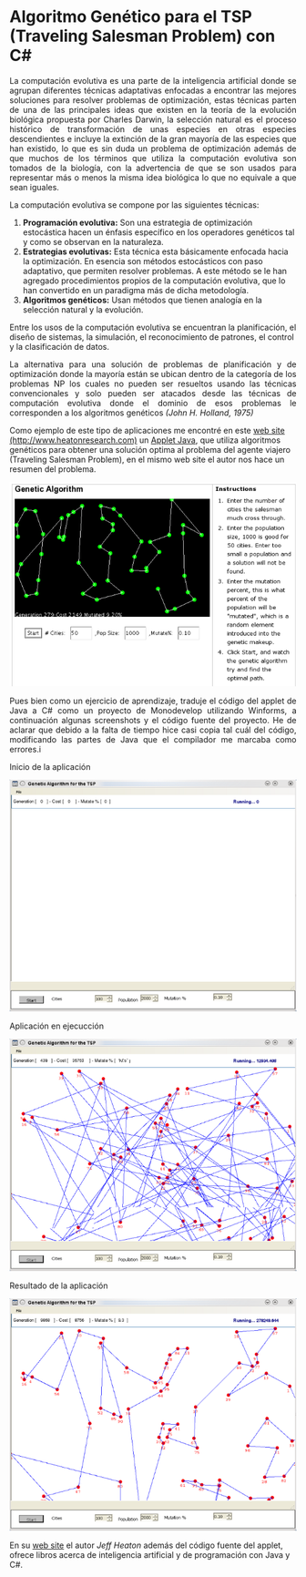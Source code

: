 # Algoritmo Genético para el TSP (Traveling Salesman Problem) con C#

<p align="justify">
La computación evolutiva es una parte de la inteligencia artificial donde se agrupan diferentes técnicas adaptativas enfocadas a encontrar las mejores soluciones para resolver problemas de optimización, estas técnicas parten de una de las principales ideas que existen en la teoría de la evolución biológica propuesta por Charles Darwin, la selección natural es el proceso histórico de transformación de unas especies en otras especies descendientes e incluye la extinción de la gran mayoría de las especies que han existido, lo que es sin duda un problema de optimización además de que muchos de los términos que utiliza la computación evolutiva son tomados de la biología, con la advertencia de que se son usados para representar más o menos la misma idea biológica lo que no equivale a que sean iguales.
</p>
<p align="justify">
La computación evolutiva se compone por las siguientes técnicas:
<ol>
<li><b>Programación evolutiva:</b> Son una estrategia de optimización estocástica hacen un énfasis específico en los operadores genéticos tal y como se observan en la naturaleza.</li>
<li><b>Estrategias evolutivas:</b> Esta técnica esta básicamente enfocada hacia la optimización. En esencia son métodos estocásticos con paso adaptativo, que permiten resolver problemas. A este método se le han agregado procedimientos propios de la computación evolutiva, que lo han convertido en un paradigma más de dicha metodología.</li>
<li><b>Algoritmos genéticos:</b> Usan métodos que tienen analogía en la selección natural y la evolución.</li>
</ol>
Entre los usos de la computación evolutiva se encuentran la planificación, el diseño de sistemas, la simulación, el reconocimiento de patrones, el control y la clasificación de datos.</p>
<p align="justify">
La alternativa para una solución de problemas de planificación y de optimización donde la mayoría están se ubican dentro de la categoría de los problemas NP los cuales no pueden ser resueltos usando las técnicas convencionales y solo pueden ser atacados desde las técnicas de computación evolutiva donde el dominio de esos problemas le corresponden a los algoritmos genéticos <i>(John H. Holland, 1975)</i>
</p>
<p>
Como ejemplo de este tipo de aplicaciones me encontré en este <a href="http://www.heatonresearch.com">web site (http://www.heatonresearch.com)</a> un <a href="http://www.heatonresearch.com/articles/65/page1.html">Applet Java</a>, que utiliza algoritmos genéticos para obtener una solución optima al problema del agente viajero (Traveling Salesman Problem),  en el mismo web site el autor nos hace un resumen del problema.
</p>
<div>
<IMG src="images/fig0.png">
</div>
<p align="justify">
Pues bien como un ejercicio de aprendizaje, traduje el código del applet de Java  a  C# como un proyecto de  Monodevelop utilizando Winforms, a continuación algunas screenshots y el código fuente del proyecto. He de aclarar que debido a la falta de tiempo hice casi copia tal cuál del código, modificando las partes de Java que el compilador me marcaba como errores.i
</p>
<p>Inicio de la aplicación</p>
<div>
<IMG src="images/fig2.png">
</div>
<p>Aplicación en ejecucción</p>
<div>
<IMG src="images/fig3.png">
</div>
<p>Resultado de la aplicación</p>
<div>
<IMG src="images/fig4.png">
</div>
<p>En su <a href="http://www.heatonresearch.com/">web site</a> el autor <i>Jeff Heaton</i> además del código fuente del applet,  ofrece libros acerca de  inteligencia artificial y de programación con Java y C#.</p>
